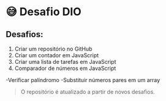 # :sweat_smile: Desafio DIO
## Desafios:
 1. Criar um  repositório no GitHub
 2. Criar um contador em JavaScript
 3. Criar uma lista de tarefas em JavaScript
 4. Comparador de números em JavaScript

-Verificar palíndromo
-Substituir números pares em um array

> O repositório é atualizado a partir de novos desafios.
